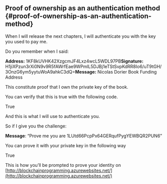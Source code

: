 ## Proof of ownership as an authentication method {#proof-of-ownership-as-an-authentication-method}

When I will release the next chapters, I will authenticate you with the key you used to pay me.

Do you remember when I said:

**Address:** 1KF8kUVHK42XzgcmJF4Lxz4wcL5WDL97PB**Signature:** H1jiXPzun3rXi0N9v9R5fAWrfEae9WPmlL5DJBj1eTStSvpKdRR8Io6/uT9tGH/3OnzG6ym5yytuWoA9ahkC3dQ=**Message:** Nicolas Dorier Book Funding Address

This constitute proof that I own the private key of the book.

You can verify that this is true with the following code.

True

And this is what I will use to authenticate you.

So if I give you the challenge:

**Message**: “Prove me you are 1LUtd66PcpPx64GERqufPygYEWBQR2PUN6”

You can prove it with your private key in the following way

True

This is how you’ll be prompted to prove your identity on [http://blockchainprogramming.azurewebsites.net/](http://blockchainprogramming.azurewebsites.net/)